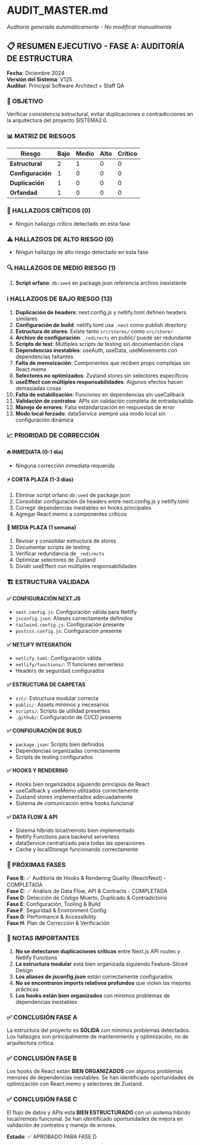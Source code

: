 # AUDIT_MASTER.md

*Auditoría generada automáticamente - No modificar manualmente*

## 📋 RESUMEN EJECUTIVO - FASE A: AUDITORÍA DE ESTRUCTURA

**Fecha**: Diciembre 2024  
**Versión del Sistema**: V125  
**Auditor**: Principal Software Architect + Staff QA  

### 🎯 OBJETIVO
Verificar consistencia estructural, evitar duplicaciones o contradicciones en la arquitectura del proyecto SISTEMA2.0.

### 📊 MATRIZ DE RIESGOS

| Riesgo | Bajo | Medio | Alto | Crítico |
|--------|------|-------|------|---------|
| **Estructural** | 2 | 1 | 0 | 0 |
| **Configuración** | 1 | 0 | 0 | 0 |
| **Duplicación** | 1 | 0 | 0 | 0 |
| **Orfandad** | 1 | 0 | 0 | 0 |

### 🚨 HALLAZGOS CRÍTICOS (0)
- Ningún hallazgo crítico detectado en esta fase

### ⚠️ HALLAZGOS DE ALTO RIESGO (0)
- Ningún hallazgo de alto riesgo detectado en esta fase

### 🔍 HALLAZGOS DE MEDIO RIESGO (1)
1. **Script orfano**: `db:seed` en package.json referencia archivo inexistente

### ℹ️ HALLAZGOS DE BAJO RIESGO (13)
1. **Duplicación de headers**: next.config.js y netlify.toml definen headers similares
2. **Configuración de build**: netlify.toml usa `.next` como publish directory
3. **Estructura de stores**: Existe tanto `src/stores/` como `src/store/`
4. **Archivo de configuración**: `_redirects` en public/ puede ser redundante
5. **Scripts de test**: Múltiples scripts de testing sin documentación clara
6. **Dependencias inestables**: useAuth, useData, useMovements con dependencias faltantes
7. **Falta de memoización**: Componentes que reciben props complejas sin React.memo
8. **Selectores no optimizados**: Zustand stores sin selectores específicos
9. **useEffect con múltiples responsabilidades**: Algunos efectos hacen demasiadas cosas
10. **Falta de estabilización**: Funciones en dependencias sin useCallback
11. **Validación de contratos**: APIs sin validación completa de entrada/salida
12. **Manejo de errores**: Falta estandarización en respuestas de error
13. **Modo local forzado**: dataService siempre usa modo local sin configuración dinámica

### 📈 PRIORIDAD DE CORRECCIÓN

#### 🔥 INMEDIATA (0-1 día)
- Ninguna corrección inmediata requerida

#### ⚡ CORTA PLAZA (1-3 días)
1. Eliminar script orfano `db:seed` de package.json
2. Consolidar configuración de headers entre next.config.js y netlify.toml
3. Corregir dependencias inestables en hooks principales
4. Agregar React.memo a componentes críticos

#### 📅 MEDIA PLAZA (1 semana)
1. Revisar y consolidar estructura de stores
2. Documentar scripts de testing
3. Verificar redundancia de `_redirects`
4. Optimizar selectores de Zustand
5. Dividir useEffect con múltiples responsabilidades

### 🏗️ ESTRUCTURA VALIDADA

#### ✅ CONFIGURACIÓN NEXT.JS
- `next.config.js`: Configuración válida para Netlify
- `jsconfig.json`: Aliases correctamente definidos
- `tailwind.config.js`: Configuración presente
- `postcss.config.js`: Configuración presente

#### ✅ NETLIFY INTEGRATION
- `netlify.toml`: Configuración válida
- `netlify/functions/`: 11 funciones serverless
- Headers de seguridad configurados

#### ✅ ESTRUCTURA DE CARPETAS
- `src/`: Estructura modular correcta
- `public/`: Assets mínimos y necesarios
- `scripts/`: Scripts de utilidad presentes
- `.github/`: Configuración de CI/CD presente

#### ✅ CONFIGURACIÓN DE BUILD
- `package.json`: Scripts bien definidos
- Dependencias organizadas correctamente
- Scripts de testing configurados

#### ✅ HOOKS Y RENDERING
- Hooks bien organizados siguiendo principios de React
- useCallback y useMemo utilizados correctamente
- Zustand stores implementados adecuadamente
- Sistema de comunicación entre hooks funcional

#### ✅ DATA FLOW & API
- Sistema híbrido local/remoto bien implementado
- Netlify Functions para backend serverless
- dataService centralizado para todas las operaciones
- Cache y localStorage funcionando correctamente

### 🔄 PRÓXIMAS FASES

**Fase B**: ✅ Auditoría de Hooks & Rendering Quality (React/Next) - COMPLETADA  
**Fase C**: ✅ Análisis de Data Flow, API & Contracts - COMPLETADA  
**Fase D**: Detección de Código Muerto, Duplicado & Contradictorio  
**Fase E**: Configuración, Tooling & Build  
**Fase F**: Seguridad & Environment Config  
**Fase G**: Performance & Accessibility  
**Fase H**: Plan de Corrección & Verificación  

### 📝 NOTAS IMPORTANTES

1. **No se detectaron duplicaciones críticas** entre Next.js API routes y Netlify Functions
2. **La estructura modular** está bien organizada siguiendo Feature-Sliced Design
3. **Los aliases de jsconfig.json** están correctamente configurados
4. **No se encontraron imports relativos profundos** que violen las mejores prácticas
5. **Los hooks están bien organizados** con mínimos problemas de dependencias inestables

### ✅ CONCLUSIÓN FASE A

La estructura del proyecto es **SÓLIDA** con mínimos problemas detectados. Los hallazgos son principalmente de mantenimiento y optimización, no de arquitectura crítica.

### ✅ CONCLUSIÓN FASE B

Los hooks de React están **BIEN ORGANIZADOS** con algunos problemas menores de dependencias inestables. Se han identificado oportunidades de optimización con React.memo y selectores de Zustand.

### ✅ CONCLUSIÓN FASE C

El flujo de datos y APIs está **BIEN ESTRUCTURADO** con un sistema híbrido local/remoto funcional. Se han identificado oportunidades de mejora en validación de contratos y manejo de errores.

**Estado**: ✅ APROBADO PARA FASE D
